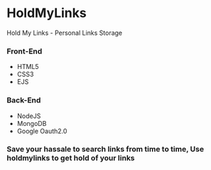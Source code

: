 # HoldMyLinks
Hold My Links - Personal Links Storage
### Front-End
- HTML5
- CSS3
- EJS
### Back-End
- NodeJS
- MongoDB
- Google Oauth2.0

### Save your hassale to search links from time to time, Use holdmylinks to get hold of your links
